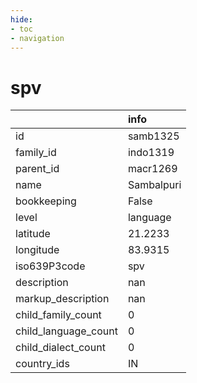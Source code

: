 ```yaml
---
hide:
- toc
- navigation
---
```

# spv
|                      | info       |
|:---------------------|:-----------|
| id                   | samb1325   |
| family_id            | indo1319   |
| parent_id            | macr1269   |
| name                 | Sambalpuri |
| bookkeeping          | False      |
| level                | language   |
| latitude             | 21.2233    |
| longitude            | 83.9315    |
| iso639P3code         | spv        |
| description          | nan        |
| markup_description   | nan        |
| child_family_count   | 0          |
| child_language_count | 0          |
| child_dialect_count  | 0          |
| country_ids          | IN         |